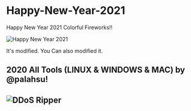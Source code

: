 # Happy-New-Year-2021
Happy New Year 2021 Colorful Fireworks!!

![Happy New Year 2021](https://user-images.githubusercontent.com/49250151/103404711-d2d3f200-4b7e-11eb-8cdb-75c78db50255.gif)


It's modified. You Can also modified it.

## 2020 All Tools (LINUX & WINDOWS & MAC) by @palahsu!

## ![DDoS Ripper](https://github.com/palahsu/DDoS-Ripper)
